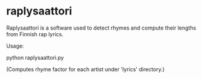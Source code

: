 raplysaattori
=============

Raplysaattori is a software used to detect rhymes and compute their lengths from Finnish rap lyrics.

Usage:

python raplysaattori.py

(Computes rhyme factor for each artist under 'lyrics' directory.)
